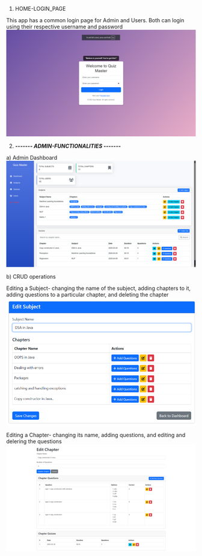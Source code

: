 1) HOME-LOGIN_PAGE

This app has a common login page for Admin and Users. Both can login using their respective username and password
   ![Image Alt](https://github.com/sameerthakur6780/QUIZ-MASTER-APP_AppDev1/blob/0fe91e428580e9dab9bfadbc2929f0a1845f0781/Screenshot%202025-04-29%20085735.png)

2) _______------- ADMIN-FUNCTIONALITIES -------_______

a) Admin Dashboard
 ![Image Alt](https://github.com/sameerthakur6780/QUIZ-MASTER-APP_AppDev1/blob/7ae0437b9885bd2f425bf3606584f15ae09a0ffe/Screenshot%202025-04-29%20084305.png)

b) CRUD operations

Editing a Subject- changing the name of the subject, adding chapters to it, adding questions to a particular chapter, and deleting the chapter
![Image Alt](https://github.com/sameerthakur6780/QUIZ-MASTER-APP_AppDev1/blob/d7b499a0c2fc100dd84e7a76d5796434280dc631/Screenshot%202025-04-29%20090932.png)

Editing a Chapter- changing its name, adding questions, and editing and delering the questions
![Image Alt](https://github.com/sameerthakur6780/QUIZ-MASTER-APP_AppDev1/blob/82205fd188d9195bbf9ca44889dc1398af775014/Screenshot%202025-04-29%20091335.png)

